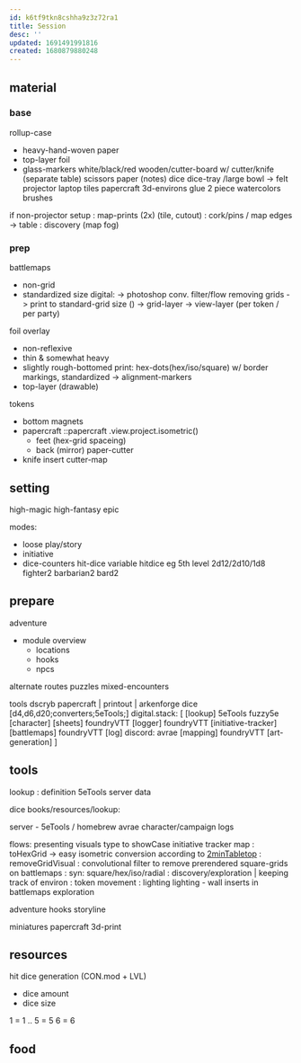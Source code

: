 ```yaml
---
id: k6tf9tkn8cshha9z3z72ra1
title: Session
desc: ''
updated: 1691491991816
created: 1680879880248
---
```


## material
### base
rollup-case
- heavy-hand-woven paper
- top-layer foil
- glass-markers white/black/red
wooden/cutter-board w/ cutter/knife (separate table)
scissors
paper (notes)
dice
  dice-tray /large bowl -> felt
projector
laptop
tiles
  papercraft 3d-environs
    glue 2 piece
watercolors
brushes

if non-projector setup
: map-prints (2x) (tile, cutout)
: cork/pins / map edges -> table
: discovery (map fog)

### prep
battlemaps
- non-grid
- standardized size
  digital:
  -> photoshop conv. filter/flow removing grids
  -> print to standard-grid size ()
  -> grid-layer
  -> view-layer (per token / per party)

foil overlay
- non-reflexive
- thin & somewhat heavy
- slightly rough-bottomed print: hex-dots(hex/iso/square) w/ border markings, standardized
-> alignment-markers
- top-layer (drawable)

tokens
- bottom magnets
- papercraft
::papercraft
  .view.project.isometric()
  - feet (hex-grid spaceing)
  - back (mirror)
paper-cutter
- knife insert
cutter-map

## setting
high-magic
high-fantasy
epic

modes:
- loose play/story
- initiative
- dice-counters
  hit-dice
    variable hitdice
    eg 5th level 2d12/2d10/1d8
      fighter2
      barbarian2
      bard2

## prepare
adventure
- module overview
  - locations
  - hooks
  - npcs

alternate routes
puzzles
mixed-encounters

tools
  dscryb
  papercraft | printout | arkenforge
  dice [d4,d6,d20;converters;5eTools;]
  digital.stack: [
    [lookup]
      5eTools
      fuzzy5e
    [character]
    [sheets]
      foundryVTT
    [logger]
      foundryVTT
    [initiative-tracker]
    [battlemaps]
      foundryVTT
    [log]
      discord: avrae
    [mapping]
      foundryVTT
    [art-generation]
  ]

## tools
lookup
: definition
  5eTools
    server
    data

dice
books/resources/lookup:

server -
  5eTools / homebrew
  avrae character/campaign logs

flows:
  presenting visuals
  type to showCase
  initiative tracker
  map
      : toHexGrid -> easy isometric conversion according to [2minTabletop](https://2minutetabletop.com/how-to-isometric-grid-vtt/#:~:text=The%20grid%20will,new%20isometric%20grid.)
      : removeGridVisual : convolutional filter to remove prerendered square-grids on battlemaps
      : syn: square/hex/iso/radial
      : discovery/exploration | keeping track of environ
      : token movement
      : lighting
    lighting - wall inserts in battlemaps
    exploration

adventure
  hooks
  storyline

miniatures
  papercraft
  3d-print

## resources
hit dice generation (CON.mod + LVL)
- dice amount
- dice size

1 = 1
..
5 = 5
6 = 6

## food
